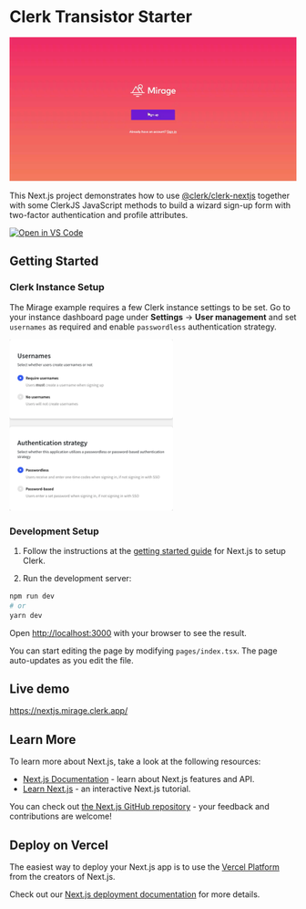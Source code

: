 # Clerk Transistor Starter

![Preview](../../docs/mirage.gif)

This Next.js project demonstrates how to use [@clerk/clerk-nextjs](https://docs.clerk.dev/get-started/nextjs?utm_source=github&utm_medium=starters&utm_campaign=mirage) together with some ClerkJS JavaScript methods to build a wizard sign-up form with two-factor authentication and profile attributes.

[![Open in VS Code](https://open.vscode.dev/badges/open-in-vscode.svg)](https://open.vscode.dev/clerkinc/clerk-nextjs-examples)

## Getting Started

### Clerk Instance Setup

The Mirage example requires a few Clerk instance settings to be set. Go to your instance dashboard page under **Settings** → **User management** and set `usernames` as required and enable `passwordless` authentication strategy.

<img height="300px" src="../../docs/mirage-instance-settings.png" />

### Development Setup

1. Follow the instructions at the [getting started guide](https://docs.clerk.dev/get-started/nextjs?utm_source=github&utm_medium=starters&utm_campaign=mirage) for Next.js to setup Clerk.

2. Run the development server:

```bash
npm run dev
# or
yarn dev
```

Open [http://localhost:3000](http://localhost:3000) with your browser to see the result.

You can start editing the page by modifying `pages/index.tsx`. The page auto-updates as you edit the file.

## Live demo
https://nextjs.mirage.clerk.app/

## Learn More

To learn more about Next.js, take a look at the following resources:

- [Next.js Documentation](https://nextjs.org/docs) - learn about Next.js features and API.
- [Learn Next.js](https://nextjs.org/learn) - an interactive Next.js tutorial.

You can check out [the Next.js GitHub repository](https://github.com/vercel/next.js/) - your feedback and contributions are welcome!

## Deploy on Vercel

The easiest way to deploy your Next.js app is to use the [Vercel Platform](https://vercel.com/new?utm_medium=default-template&filter=next.js&utm_source=create-next-app&utm_campaign=create-next-app-readme) from the creators of Next.js.

Check out our [Next.js deployment documentation](https://nextjs.org/docs/deployment) for more details.
